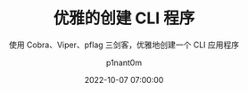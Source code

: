 ---
title:      "优雅的创建 CLI 程序"
subtitle:   "使用 Cobra、Viper、pflag 三剑客，优雅地创建一个 CLI 应用程序"
date:       2022-10-07 07:00:00
author:     "p1nant0m"
header-img: "img/in-post/bg2.jpg"
lightgallery: true
hiddenFromHomePage: true
hiddenFromSearch: true
tags:
    - golang
    - CLI Application
---